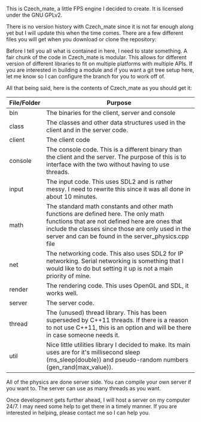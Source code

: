 This is Czech_mate, a little FPS engine I decided to create. It is licensed under the GNU GPLv2.

There is no version history with Czech_mate since it is not far enough along yet but I will update this when the time comes. There are a few different files you will get when you download or clone the repository:

Before I tell you all what is contained in here, I need to state something. A fair chunk of the code in Czech_mate is modular. This allows for different version of different libraries to fit on multiple platforms with multiple APIs. If you are interested in building a module and if you want a git tree setup here, let me know so I can configure the branch for you to work off of.

All that being said, here is the contents of Czech_mate as you should get it:

File/Folder  | Purpose
------------- | -------------
bin | The binaries for the client, server and console
class | The classes and other data structures used in the client and in the server code.
client | The client code
console | The console code. This is a different binary than the client and the server. The purpose of this is to interface with the two without having to use threads.
input | The input code. This uses SDL2 and is rather messy. I need to rewrite this since it was all done in about 10 minutes.
math | The standard math constants and other math functions are defined here. The only math functions that are not defined here are ones that include the classes since those are only used in the server and can be found in the server_physics.cpp file
net | The networking code. This also uses SDL2 for IP networking. Serial networking is something that I would like to do but setting it up is not a main priority of mine.
render | The rendering code. This uses OpenGL and SDL, it works well.
server | The server code.
thread | The (unused) thread library. This has been superseded by C++11 threads. If there is a reason to not use C++11, this is an option and will be there in case someone needs it.
util | Nice little utilities library I decided to make. Its main uses are for it's millisecond sleep (ms_sleep(double)) and pseudo-random numbers (gen_rand(max_value)).


All of the physics are done server side. You can compile your own server if you want to. The server can use as many threads as you want.

Once development gets further ahead, I will host a server on my computer 24/7. I may need some help to get there in a timely manner. If you are interested in helping, please contact me so I can help you.
